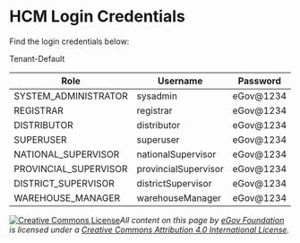 # HCM Login Credentials

Find the login credentials below:

Tenant-Default

| Role                   | Username             | Password  |
| ---------------------- | -------------------- | --------- |
|  SYSTEM\_ADMINISTRATOR | sysadmin             | eGov@1234 |
| REGISTRAR              | registrar            | eGov@1234 |
| DISTRIBUTOR            | distributor          | eGov@1234 |
|  SUPERUSER             | superuser            | eGov@1234 |
| NATIONAL\_SUPERVISOR   | nationalSupervisor   | eGov@1234 |
| PROVINCIAL\_SUPERVISOR | provincialSupervisor | eGov@1234 |
| DISTRICT\_SUPERVISOR   | districtSupervisor   | eGov@1234 |
| WAREHOUSE\_MANAGER     | warehouseManager     | eGov@1234 |



[![Creative Commons License](https://i.creativecommons.org/l/by/4.0/80x15.png)_​_](http://creativecommons.org/licenses/by/4.0/)_All content on this page by_ [_eGov Foundation_](https://egov.org.in/) _is licensed under a_ [_Creative Commons Attribution 4.0 International License_](http://creativecommons.org/licenses/by/4.0/)_._
